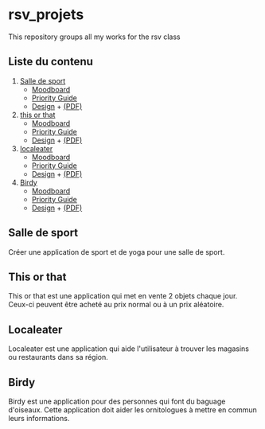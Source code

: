 # rsv_projets
This repository groups all my works for the rsv class

## Liste du contenu

1. [Salle de sport](./salle_de_sport)
	* [Moodboard](https://projects.invisionapp.com/boards/ZN3Q02FMFTY/)
	* [Priority Guide](./salle_de_sport/salle_priorityGuide.xd)
	* [Design](./salle_de_sport/salle_design.xd) + [(PDF)](./salle_de_sport/salle_design.xd)
1. [this or that](./thisOrThat)
	* [Moodboard](https://projects.invisionapp.com/boards/GA3SG7L2E86/)
	* [Priority Guide](./thisOrThat/thisOrThat_prioGuide.xd)
	* [Design](./thisOrThat/design.xd) + [(PDF)](./thisOrThat/design.pdf)
1. [localeater](./localeater)
	* [Moodboard](https://projects.invisionapp.com/boards/XD3SG7HWK6T/)
	* [Priority Guide](./localeater/priorityGuide.xd)
	* [Design](./localeater/design.xd) + [(PDF)](./localeater/design.pdf)
1. [Birdy](./birdy)
	* [Moodboard](https://projects.invisionapp.com/boards/U83SG7FXAMP/)
	* [Priority Guide](./birdy/birdy_priorityGuide.xd)
	* [Design](./birdy/birdy_design.xd) + [(PDF)](./birdy/birdy_design.pdf)

## <span id="salle"></span> Salle de sport  

Créer une application de sport et de yoga pour une salle de sport.

## <span id="this"></span> This or that  

This or that est une application qui met en vente 2 objets chaque jour. Ceux-ci peuvent être acheté au prix normal ou à un prix aléatoire.  

## <span id="localeater"></span> Localeater  

Localeater est une application qui aide l'utilisateur à trouver les magasins ou restaurants dans sa région.

## <span id="birdy"></span> Birdy  

Birdy est une application pour des personnes qui font du baguage d'oiseaux. Cette application doit aider les ornitologues à mettre en commun leurs informations.